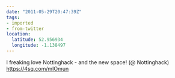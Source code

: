 ```yaml
---
date: "2011-05-29T20:47:39Z"
tags:
- imported
- from-twitter
location:
  latitude: 52.956934
  longitude: -1.138497
---
```

I freaking love Nottinghack - and the new space! \(@ Nottinghack) https://4sq.com/mIOmun
